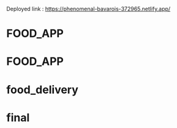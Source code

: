 Deployed link : https://phenomenal-bavarois-372965.netlify.app/
# FOOD_APP
# FOOD_APP
# food_delivery
# final

